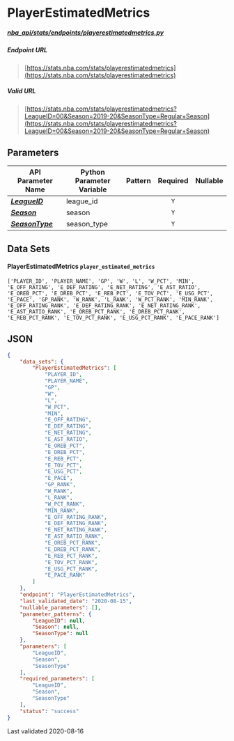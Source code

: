 # PlayerEstimatedMetrics
##### [nba_api/stats/endpoints/playerestimatedmetrics.py](https://github.com/swar/nba_api/blob/master/nba_api/stats/endpoints/playerestimatedmetrics.py)

##### Endpoint URL
>[https://stats.nba.com/stats/playerestimatedmetrics](https://stats.nba.com/stats/playerestimatedmetrics)

##### Valid URL
>[https://stats.nba.com/stats/playerestimatedmetrics?LeagueID=00&Season=2019-20&SeasonType=Regular+Season](https://stats.nba.com/stats/playerestimatedmetrics?LeagueID=00&Season=2019-20&SeasonType=Regular+Season)

## Parameters
API Parameter Name | Python Parameter Variable | Pattern | Required | Nullable
------------ | ------------ | :-----------: | :---: | :---:
[_**LeagueID**_](https://github.com/swar/nba_api/blob/master/docs/nba_api/stats/library/parameters.md#LeagueID) | league_id |  | `Y` |  | 
[_**Season**_](https://github.com/swar/nba_api/blob/master/docs/nba_api/stats/library/parameters.md#Season) | season |  | `Y` |  | 
[_**SeasonType**_](https://github.com/swar/nba_api/blob/master/docs/nba_api/stats/library/parameters.md#SeasonType) | season_type |  | `Y` |  | 

## Data Sets
#### PlayerEstimatedMetrics `player_estimated_metrics`
```text
['PLAYER_ID', 'PLAYER_NAME', 'GP', 'W', 'L', 'W_PCT', 'MIN', 'E_OFF_RATING', 'E_DEF_RATING', 'E_NET_RATING', 'E_AST_RATIO', 'E_OREB_PCT', 'E_DREB_PCT', 'E_REB_PCT', 'E_TOV_PCT', 'E_USG_PCT', 'E_PACE', 'GP_RANK', 'W_RANK', 'L_RANK', 'W_PCT_RANK', 'MIN_RANK', 'E_OFF_RATING_RANK', 'E_DEF_RATING_RANK', 'E_NET_RATING_RANK', 'E_AST_RATIO_RANK', 'E_OREB_PCT_RANK', 'E_DREB_PCT_RANK', 'E_REB_PCT_RANK', 'E_TOV_PCT_RANK', 'E_USG_PCT_RANK', 'E_PACE_RANK']
```


## JSON
```json
{
    "data_sets": {
        "PlayerEstimatedMetrics": [
            "PLAYER_ID",
            "PLAYER_NAME",
            "GP",
            "W",
            "L",
            "W_PCT",
            "MIN",
            "E_OFF_RATING",
            "E_DEF_RATING",
            "E_NET_RATING",
            "E_AST_RATIO",
            "E_OREB_PCT",
            "E_DREB_PCT",
            "E_REB_PCT",
            "E_TOV_PCT",
            "E_USG_PCT",
            "E_PACE",
            "GP_RANK",
            "W_RANK",
            "L_RANK",
            "W_PCT_RANK",
            "MIN_RANK",
            "E_OFF_RATING_RANK",
            "E_DEF_RATING_RANK",
            "E_NET_RATING_RANK",
            "E_AST_RATIO_RANK",
            "E_OREB_PCT_RANK",
            "E_DREB_PCT_RANK",
            "E_REB_PCT_RANK",
            "E_TOV_PCT_RANK",
            "E_USG_PCT_RANK",
            "E_PACE_RANK"
        ]
    },
    "endpoint": "PlayerEstimatedMetrics",
    "last_validated_date": "2020-08-15",
    "nullable_parameters": [],
    "parameter_patterns": {
        "LeagueID": null,
        "Season": null,
        "SeasonType": null
    },
    "parameters": [
        "LeagueID",
        "Season",
        "SeasonType"
    ],
    "required_parameters": [
        "LeagueID",
        "Season",
        "SeasonType"
    ],
    "status": "success"
}
```

Last validated 2020-08-16